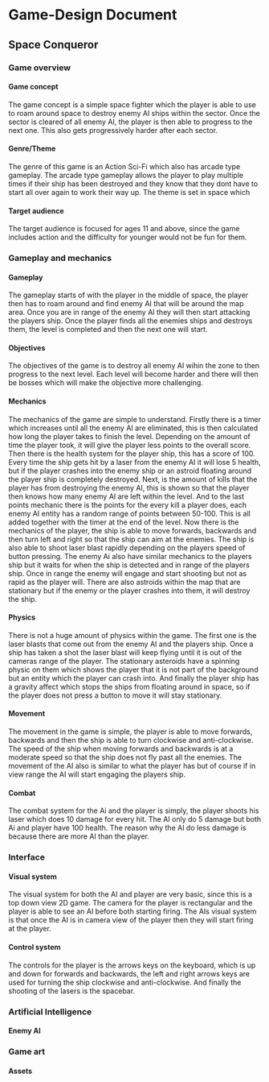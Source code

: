 # Game-Design Document

## Space Conqueror 

### Game overview
#### Game concept
The game concept is a simple space fighter which the player is able to use to roam around space to destroy enemy AI ships within the sector. Once the sector is cleared of all enemy AI, the player is then able to progress to the next one. This also gets progressively harder after each sector.
#### Genre/Theme
The genre of this game is an Action Sci-Fi which also has arcade type gameplay. The arcade type gameplay allows the player to play multiple times if their ship has been destroyed and they know that they dont have to start all over again to work their way up. The theme is set in space which 
#### Target audience
The target audience is focused for ages 11 and above, since the game includes action and the difficulty for younger would not be fun for them.

### Gameplay and mechanics
#### Gameplay 
The gameplay starts of with the player in the middle of space, the player then has to roam around and find enemy AI that will be around the map area. Once you are in range of the enemy AI they will then start attacking the players ship. Once the player finds all the enemies ships and destroys them, the level is completed and then the next one will start.
#### Objectives
The objectives of the game is to destroy all enemy AI wihin the zone to then progress to the next level. Each level will become harder and there will then be bosses which will make the objective more challenging.
#### Mechanics
The mechanics of the game are simple to understand. Firstly there is a timer which increases until all the enemy AI are eliminated, this is then calculated how long the player takes to finish the level. Depending on the amount of time the player took, it will give the player less points to the overall score. Then there is the health system for the player ship, this has a score of 100. Every time the ship gets hit by a laser from the enemy AI it will lose 5 health, but if the player crashes into the enemy ship or an astroid floating around the player ship is completely destroyed. Next, is the amount of kills that the player has from destroying the enemy AI, this is shown so that the player then knows how many enemy AI are left within the level. And to the last points mechanic there is the points for the every kill a player does, each enemy AI entity has a random range of points between 50-100. This is all added together with the timer at the end of the level. Now there is the mechanics of the player, the ship is able to move forwards, backwards and then turn left and right so that the ship can aim at the enemies. The ship is also able to shoot laser blast rapidly depending on the players speed of button pressing. The enemy Ai also have similar mechanics to the players ship but it waits for when the ship is detected and in range of the players ship. Once in range the enemy will engage and start shooting but not as rapid as the player will. There are also astroids within the map that are stationary but if the enemy or the player crashes into them, it will destroy the ship. 
#### Physics
There is not a huge amount of physics within the game. The first one is the laser blasts that come out from the enemy AI and the players ship. Once a ship has taken a shot the laser blast will keep flying until it is out of the cameras range of the player. The stationary asteroids have a spinning physic on them which shows the player that it is not part of the background but an entity which the player can crash into. And finally the player ship has a gravity affect which stops the ships from floating around in space, so if the player does not press a button to move it will stay stationary.
#### Movement 
The movement in the game is simple, the player is able to move forwards, backwards and then the ship is able to turn clockwise and anti-clockwise. The speed of the ship when moving forwards and backwards is at a moderate speed so that the ship does not fly past all the enemies. The movement of the AI also is similar to what the player has but of course if in view range the AI will start engaging the players ship.  
#### Combat
The combat system for the Ai and the player is simply, the player shoots his laser which does 10 damage for every hit. The AI only do 5 damage but both Ai and player have 100 health. The reason why the AI do less damage is because there are more AI than the player. 

### Interface
#### Visual system
The visual system for both the AI and player are very basic, since this is a top down view 2D game. The camera for the player is rectangular and the player is able to see an AI before both starting firing. The AIs visual system is that once the AI is in camera view of the player then they will start firing at the player. 
#### Control system
The controls for the player is the arrows keys on the keyboard, which is up and down for forwards and backwards, the left and right arrows keys are used for turning the ship clockwise and anti-clockwise. And finally the shooting of the lasers is the spacebar. 

### Artificial Intelligence
#### Enemy AI


### Game art
#### Assets
